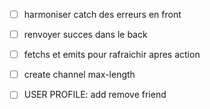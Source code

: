 
- [ ] harmoniser catch des erreurs en front

- [ ] renvoyer succes dans le back

- [ ] fetchs et emits pour rafraichir apres action

- [ ] create channel max-length

- [ ] USER PROFILE: add remove friend